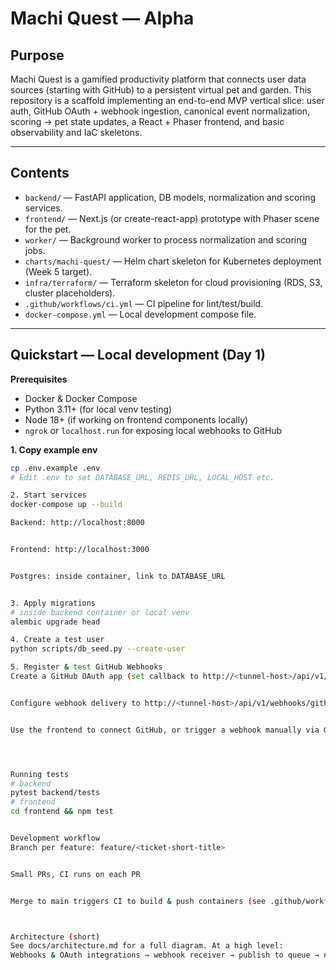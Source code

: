 # Machi Quest — Alpha 

## Purpose
Machi Quest is a gamified productivity platform that connects user data sources (starting with GitHub) to a persistent virtual pet and garden. This repository is a scaffold implementing an end-to-end MVP vertical slice: user auth, GitHub OAuth + webhook ingestion, canonical event normalization, scoring → pet state updates, a React + Phaser frontend, and basic observability and IaC skeletons.

---

## Contents
- `backend/` — FastAPI application, DB models, normalization and scoring services.
- `frontend/` — Next.js (or create-react-app) prototype with Phaser scene for the pet.
- `worker/` — Background worker to process normalization and scoring jobs.
- `charts/machi-quest/` — Helm chart skeleton for Kubernetes deployment (Week 5 target).
- `infra/terraform/` — Terraform skeleton for cloud provisioning (RDS, S3, cluster placeholders).
- `.github/workflows/ci.yml` — CI pipeline for lint/test/build.
- `docker-compose.yml` — Local development compose file.

---

## Quickstart — Local development (Day 1)

**Prerequisites**
- Docker & Docker Compose
- Python 3.11+ (for local venv testing)
- Node 18+ (if working on frontend components locally)
- `ngrok` or `localhost.run` for exposing local webhooks to GitHub

**1. Copy example env**
```bash
cp .env.example .env
# Edit .env to set DATABASE_URL, REDIS_URL, LOCAL_HOST etc.

2. Start services
docker-compose up --build

Backend: http://localhost:8000


Frontend: http://localhost:3000


Postgres: inside container, link to DATABASE_URL


3. Apply migrations
# inside backend container or local venv
alembic upgrade head

4. Create a test user
python scripts/db_seed.py --create-user

5. Register & test GitHub Webhooks
Create a GitHub OAuth app (set callback to http://<tunnel-host>/api/v1/auth/github/callback)


Configure webhook delivery to http://<tunnel-host>/api/v1/webhooks/github and generate a webhook secret


Use the frontend to connect GitHub, or trigger a webhook manually via GitHub repo settings




Running tests
# backend
pytest backend/tests
# frontend
cd frontend && npm test


Development workflow
Branch per feature: feature/<ticket-short-title>


Small PRs, CI runs on each PR


Merge to main triggers CI to build & push containers (see .github/workflows/ci.yml)



Architecture (short)
See docs/architecture.md for a full diagram. At a high level:
Webhooks & OAuth integrations → webhook receiver → publish to queue → normalizer workers → scoring engine → update pet state in Postgres and Redis → frontend listens via WebSocket for state changes.
